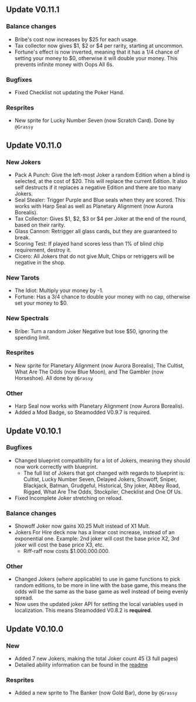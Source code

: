 ## Update V0.11.1
### Balance changes
* Bribe's cost now increases by $25 for each usage.
* Tax collector now gives $1, $2 or $4 per rarity, starting at uncommon.
* Fortune's effect is now inverted, meaning that it has a 1/4 chance of setting your money to $0, otherwise it will double your money. This prevents infinite money with Oops All 6s.
### Bugfixes
* Fixed Checklist not updating the Poker Hand.
### Resprites
* New sprite for Lucky Number Seven (now Scratch Card). Done by `@Grassy`
## Update V0.11.0
### New Jokers
* Pack A Punch: Give the left-most Joker a random Edition when a blind is selected, at the cost of $20. This will replace the current Edition. It also self destructs if it replaces a negative Edition and there are too many Jokers.
* Seal Stealer:  Trigger Purple and Blue seals when they are scored. This works with Harp Seal as well as Planetary Alignment (now Aurora Borealis).
* Tax Collector: Gives $1, $2, $3 or $4 per Joker at the end of the round, based on their rarity.
* Glass Cannon: Retrigger all glass cards, but they are guaranteed to break.
* Scoring Test: If played hand scores less than 1% of blind chip requirement, destroy it.
* Cicero: All Jokers that do not give Mult, Chips or retriggers will be negative in the shop.
### New Tarots
* The Idiot: Multiply your money by -1.
* Fortune: Has a 3/4 chance to double your money with no cap, otherwise set your money to $0.
### New Spectrals
* Bribe: Turn a random Joker Negative but lose $50, ignoring the spending limit.
### Resprites
* New sprite for Planetary Alignment (now Aurora Borealis), The Cultist, What Are The Odds (now Blue Moon), and The Gambler (now Horseshoe). All done by `@Grassy`
### Other
* Harp Seal now works with Planetary Alignment (now Aurora Borealis).
* Added a Mod Badge, so Steamodded V0.9.7 is required.
## Update V0.10.1
### Bugfixes
* Changed blueprint compatibility for a lot of Jokers, meaning they should now work correctly with blueprint.
    - The full list of Jokers that got changed with regards to blueprint is: Cultist, Lucky Number Seven, Delayed Jokers, Showoff, Sniper, Blackjack, Batman, Grudgeful, Historical, Shy joker, Abbey Road, Rigged, What Are The Odds, Stockpiler, Checklist and One Of Us.
* Fixed Incomplete Joker stretching on reload.
### Balance changes
* Showoff Joker now gains X0.25 Mult instead of X1 Mult.
* Jokers For Hire deck now has a linear cost increase, instead of an exponential one. Example: 2nd joker will cost the base price X2, 3rd joker will cost the base price X3, etc.
    - Riff-raff now costs $1.000.000.000.
### Other
* Changed Jokers (where applicable) to use in game functions to pick random editions, to be more in line with the base game, this means the odds will be the same as the base game as well instead of being evenly spread.
* Now uses the updated joker API for setting the local variables used in localization. This means Steamodded V0.8.2 is **required**.
## Update V0.10.0
### New
* Added 7 new Jokers, making the total Joker count 45 (3 full pages)
* Detailed ability information can be found in the [readme](https://github.com/MikaSchoenmakers/MikasBalatro?tab=readme-ov-file#mikas-balatro-mod-collection)
### Resprites
* Added a new sprite to The Banker (now Gold Bar), done by `@Grassy`
